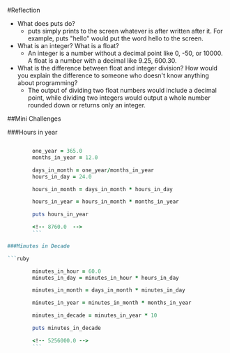 #Reflection

- What does puts do?
    - puts simply prints to the screen whatever is after written after it. For example, puts "hello" would put the word hello to the screen.
- What is an integer? What is a float?
    - An integer is a number without a decimal point like 0, -50, or 10000. A float is a number with a decimal like 9.25, 600.30.
- What is the difference between float and integer division? How would you explain the difference to someone who doesn't know anything about programming?
    - The output of dividing two float numbers would include a decimal point, while dividing two integers would output a whole number rounded down or returns only an integer.

##Mini Challenges

###Hours in year

```ruby

        one_year = 365.0
        months_in_year = 12.0

        days_in_month = one_year/months_in_year
        hours_in_day = 24.0

        hours_in_month = days_in_month * hours_in_day

        hours_in_year = hours_in_month * months_in_year

        puts hours_in_year

        <!-- 8760.0  -->
        ```

###Minutes in Decade

```ruby

        minutes_in_hour = 60.0
        minutes_in_day = minutes_in_hour * hours_in_day

        minutes_in_month = days_in_month * minutes_in_day

        minutes_in_year = minutes_in_month * months_in_year

        minutes_in_decade = minutes_in_year * 10

        puts minutes_in_decade

        <!-- 5256000.0 -->
        ```


